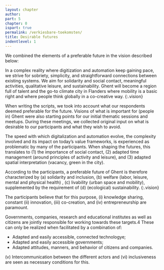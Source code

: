 ```yaml
---
layout: chapter
author: 
part: 5
chapter: 0
ispart: true
permalink: /verkiesbare-toekomsten/
title: Desirable futures
indentlevel: 1
---
```


We combined the elements of a preferable future
in the vision described below:

In a complex reality where digitization and automation keep gaining pace, we strive for sobriety, simplicity, and straightforward connections between existing systems. We aim for solidarity and social contact, meaningful activities, qualitative leisure, and sustainability. Ghent will become a region full of talent and the go-to climate city in Flanders where mobility is a basic right and where people think globally in a co-creative way.
{:.vision} 

When writing the scripts, we took into account
what our respondents deemed preferable for the future.
Visions of what is important for (people in) Ghent were
also starting points for our initial thematic sessions and
meetups. During these meetings, we collected original
input on what is desirable to our participants and what
they wish to avoid.
 
The speed with which digitalization and automation
evolve, the complexity involved and its impact on today’s
value frameworks, is experienced as problematic by many
of the participants. When shaping the futures, this translates
to (1) the importance of social contact, (2) adapted
time management (around principles of activity and leisure),
and (3) adapted spatial interpretation (vacancy,
green in the city).

According to the participants, a preferable future
of Ghent is therefore characterized by (a) solidarity
and inclusion, (b) welfare (labor, leisure, mental
and physical health) , (c) livability (urban space
and mobility), supplemented by the requirement
of (d) (ecological) sustainability.
{:.vision}

The participants believe that for this purpose, (i) knowledge
sharing, constant (ii) innovation, (iii) co-creation, and
(iv) entrepreneurship are paramount. 

Governments, companies, research and educational institutes
as well as citizens are jointly responsible for working
towards these targets.4 These can only be realized when
facilitated by a combination of:

* Adapted and easily accessible, connected technologye; 
* Adapted and easily accessible governments;
* Adapted attitudes, manners, and behavior of citizens
and companies.

(v) Intercommunication between the different actors and
(vi) inclusiveness are seen as necessary conditions for this.
